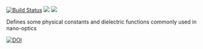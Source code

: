 [![Build Status](https://travis-ci.org/baptiste/dielectric.svg?branch=v0.2.3)](https://travis-ci.org/baptiste/dielectric)
![](http://www.r-pkg.org/badges/version/dielectric)
![](http://cranlogs.r-pkg.org/badges/grand-total/dielectric)

Defines some physical constants and dielectric functions commonly used in nano-optics

[![DOI](https://zenodo.org/badge/5734/baptiste/dielectric.png)](http://dx.doi.org/10.5281/zenodo.11420)
